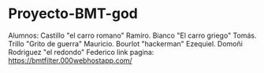 # Proyecto-BMT-god

Alumnos: Castillo "el carro romano" Ramiro.
Bianco "El carro griego" Tomás.
Trillo "Grito de guerra" Mauricio.
Bourlot "hackerman" Ezequiel.
Domoñi Rodriguez "el redondo" Federico
link pagina: https://bmtfilter.000webhostapp.com/
